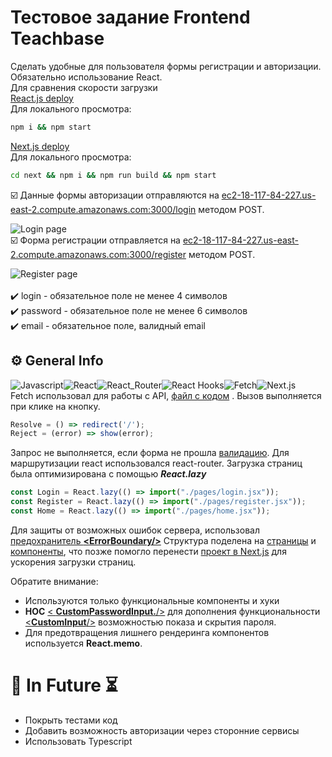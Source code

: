 
# Тестовое задание Frontend Teachbase

Сделать удобные для пользователя формы регистрации и авторизации. Обязательно использование React.<br/>
Для сравнения скорости загрузки<br/>
[React.js deploy](https://wandering-savory-marionberry.glitch.me/login)<br/>
Для локального просмотра:<br/>
```bash
npm i && npm start
```
[Next.js deploy](https://opposite-gem-crawdad.glitch.me)<br/>
Для локального просмотра:<br/>
```bash
cd next && npm i && npm run build && npm start
```

:ballot_box_with_check: Данные формы авторизации отправляются на [ec2-18-117-84-227.us-east-2.compute.amazonaws.com:3000/login](http://ec2-18-117-84-227.us-east-2.compute.amazonaws.com/login) методом POST.	<br/>	

![Login page](https://i.ibb.co/5LYmt1q/Peek-2021-08-29-00-23.gif)<br/>
:ballot_box_with_check: Форма регистрации отправляется на [ec2-18-117-84-227.us-east-2.compute.amazonaws.com:3000/register](http://ec2-18-117-84-227.us-east-2.compute.amazonaws.com/register) методом POST.<br/>

  ![Register page](https://i.ibb.co/PtQC5xg/Peek-2021-08-29-00-45.gif)<br/>      
:heavy_check_mark: login - обязательное поле не менее 4 символов<br/>
:heavy_check_mark: password - обязательное поле не менее 6 символов<br/>
:heavy_check_mark: email - обязательное поле, валидный email<br/>

             																																					  
## ⚙️ General Info
![Javascript](https://res.cloudinary.com/practicaldev/image/fetch/s--yXd1I4K0--/c_limit%2Cf_auto%2Cfl_progressive%2Cq_auto%2Cw_880/https://img.shields.io/badge/Javascript-323330%3Fstyle%3Dfor-the-badge%26logo%3Djavascript%26logoColor%3DF7DF1E)![React](https://img.shields.io/badge/React-20232A?style=for-the-badge&logo=react&logoColor=61DAFB)![React_Router](https://img.shields.io/badge/React_Router-CA4245?style=for-the-badge&logo=react-router&logoColor=white)![React Hooks](https://img.shields.io/badge/React_Hooks-778899?style=for-the-badge&logo=react&logoColor=61DAFB)![Fetch](https://img.shields.io/badge/Fetch-DC143C?style=for-the-badge&logo=javascript&logoColor=white)![Next.js](https://img.shields.io/static/v1?label=&message=Next.js&color=%23666&style=for-the-badge&logo=vercel&logoColor=black)<br/>
Fetch использовал для работы с API, [файл с кодом](https://github.com/Zwerruga/Teachbase-test-task/blob/main/src/utils/apiCalls.js) . Вызов выполняется при клике на кнопку. 
```javascript 
Resolve = () => redirect('/');
Reject = (error) => show(error);
```
Запрос не выполняется, если форма не прошла [валидацию](https://github.com/Zwerruga/Teachbase-test-task/blob/main/src/utils/registerValidator.js).
Для маршрутизации react использовался react-router.
Загрузка страниц была оптимизирована с помощью ***React.lazy***
```javascript
const Login = React.lazy(() => import("./pages/login.jsx"));
const Register = React.lazy(() => import("./pages/register.jsx"));
const Home = React.lazy(() => import("./pages/home.jsx"));
```
Для защиты от возможных ошибок сервера, использовал [предохранитель **<**ErrorBoundary**/>**](https://github.com/Zwerruga/Teachbase-test-task/blob/main/src/components/ErrorBoundary.jsx)
Структура поделена на [страницы](https://github.com/Zwerruga/Teachbase-test-task/tree/main/src/pages) и [компоненты](https://github.com/Zwerruga/Teachbase-test-task/tree/main/src/components), что позже помогло перенести [проект в Next.js](https://opposite-gem-crawdad.glitch.me) для ускорения загрузки страниц.

Обратите внимание:
 - Используются только функциональные компоненты и хуки
 - **HOC** [< **CustomPasswordInput.**/>](https://github.com/Zwerruga/Teachbase-test-task/blob/main/src/components/CustomPasswordInput.jsx) для дополнения функциональности [<**CustomInput**/>](https://github.com/Zwerruga/Teachbase-test-task/blob/main/src/components/CustomInput.jsx) возможностью показа и скрытия пароля.
 - Для предотвращения лишнего рендеринга компонентов используется **React.memo**.
# 🔮 In Future ⏳
- Покрыть тестами код 
 - Добавить возможность авторизации через сторонние сервисы 
 - Использовать Typescript
